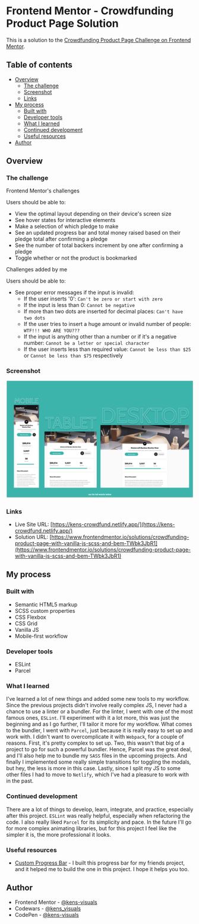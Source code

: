 # Frontend Mentor - Crowdfunding Product Page Solution

This is a solution to the [Crowdfunding Product Page Challenge on Frontend Mentor](https://www.frontendmentor.io/challenges/crowdfunding-product-page-7uvcZe7ZR).

## Table of contents

- [Overview](#overview)
  - [The challenge](#the-challenge)
  - [Screenshot](#screenshot)
  - [Links](#links)
- [My process](#my-process)
  - [Built with](#built-with)
  - [Developer tools](#developer-tools)
  - [What I learned](#what-i-learned)
  - [Continued development](#continued-development)
  - [Useful resources](#useful-resources)
- [Author](#author)

## Overview

### The challenge

Frontend Mentor's challenges

Users should be able to:

- View the optimal layout depending on their device's screen size
- See hover states for interactive elements
- Make a selection of which pledge to make
- See an updated progress bar and total money raised based on their pledge total after confirming a pledge
- See the number of total backers increment by one after confirming a pledge
- Toggle whether or not the product is bookmarked

Challenges added by me

Users should be able to:

- See proper error messages if the input is invalid:
  - If the user inserts '0': `Can't be zero or start with zero`
  - If the input is less than 0: `Cannot be negative`
  - If more than two dots are inserted for decimal places: `Can't have two dots`
  - If the user tries to insert a huge amount or invalid number of people: `WTF!!! WHO ARE YOU???`
  - If the input is anything other than a number or if it's a negative number: `Cannot be a letter or special character`
  - If the user inserts less than required value: `Cannot be less than $25` or `Cannot be less than $75` respectively

### Screenshot

![screenshot](./images/screenshot.png)

### Links

- Live Site URL: [https://kens-crowdfund.netlify.app/](https://kens-crowdfund.netlify.app/)
- Solution URL: [https://www.frontendmentor.io/solutions/crowdfunding-product-page-with-vanilla-js-scss-and-bem-TWbk3JbR1](https://www.frontendmentor.io/solutions/crowdfunding-product-page-with-vanilla-js-scss-and-bem-TWbk3JbR1)

## My process

### Built with

- Semantic HTML5 markup
- SCSS custom properties
- CSS Flexbox
- CSS Grid
- Vanilla JS
- Mobile-first workflow

### Developer tools

- ESLint
- Parcel

### What I learned

I've learned a lot of new things and added some new tools to my workflow. Since the previous projects didn't involve really complex JS, I never had a chance to use a linter or a bundler. For the linter, I went with one of the most famous ones, `ESLint`. I'll experiment with it a lot more, this was just the beginning and as I go further, I'll tailor it more for my workflow. What comes to the bundler, I went with `Parcel`, just because it is really easy to set up and work with. I didn't want to overcomplicate it with `Webpack`, for a couple of reasons. First, it's pretty complex to set up. Two, this wasn't that big of a project to go for such a powerful bundler. Hence, Parcel was the great deal, and I'll also help me to bundle my `SASS` files in the upcoming projects. And finally I implemented some really simple transitions for toggling the modals, but hey, the less is more in this case. Lastly, since I split my JS to some other files I had to move to `Netlify`, which I've had a pleasure to work with in the past.

### Continued development

There are a lot of things to develop, learn, integrate, and practice, especially after this project. `ESLint` was really helpful, especially when refactoring the code. I also really liked `Parcel` for its simplicity and pace. In the future I'll go for more complex animating libraries, but for this project I feel like the simpler it is, the more professional it looks.

### Useful resources

- [Custom Progress Bar](https://codepen.io/kens-visuals/full/KKvxEgw) - I built this progress bar for my friends project, and it helped me to build the one in this project. I hope it helps you too.

## Author

- Frontend Mentor - [@kens-visuals](https://www.frontendmentor.io/profile/kens-visuals)
- Codewars - [@kens_visuals](https://www.codewars.com/users/kens_visuals)
- CodePen - [@kens-visuals](https://codepen.io/kens-visuals)
